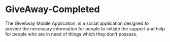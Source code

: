 # GiveAway-Completed
The GiveAway Mobile Application, is a social application designed to
provide the necessary information for people to initiate the support and help for
people who are in need of things which they don't possess. 
